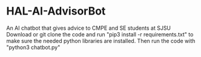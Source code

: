 # HAL-AI-AdvisorBot
An AI chatbot that gives advice to CMPE and SE students at SJSU
Download or git clone the code and run "pip3 install -r requirements.txt" to make sure the needed python libraries are installed.
Then run the code with "python3 chatbot.py"

